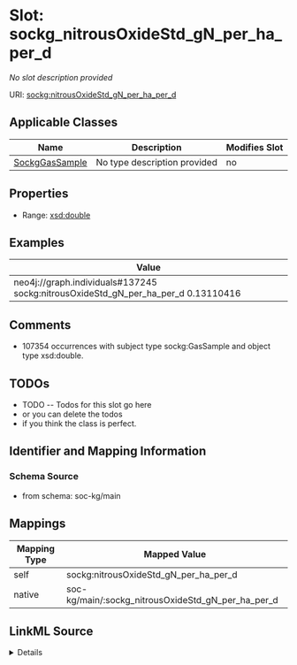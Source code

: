 

# Slot: sockg_nitrousOxideStd_gN_per_ha_per_d


_No slot description provided_





URI: [sockg:nitrousOxideStd_gN_per_ha_per_d](http://www.semanticweb.org/sockg/ontologies/2024/0/soil-carbon-ontology/nitrousOxideStd_gN_per_ha_per_d)



<!-- no inheritance hierarchy -->





## Applicable Classes

| Name | Description | Modifies Slot |
| --- | --- | --- |
| [SockgGasSample](../classes/SockgGasSample.md) | No type description provided |  no  |







## Properties

* Range: [xsd:double](http://www.w3.org/2001/XMLSchema#double)






## Examples

| Value |
| --- |
| neo4j://graph.individuals#137245 sockg:nitrousOxideStd_gN_per_ha_per_d 0.13110416 |

## Comments

* 107354 occurrences with subject type sockg:GasSample and object type xsd:double.

## TODOs

* TODO -- Todos for this slot go here
* or you can delete the todos
* if you think the class is perfect.

## Identifier and Mapping Information







### Schema Source


* from schema: soc-kg/main




## Mappings

| Mapping Type | Mapped Value |
| ---  | ---  |
| self | sockg:nitrousOxideStd_gN_per_ha_per_d |
| native | soc-kg/main/:sockg_nitrousOxideStd_gN_per_ha_per_d |




## LinkML Source

<details>
```yaml
name: sockg_nitrousOxideStd_gN_per_ha_per_d
description: No slot description provided
todos:
- TODO -- Todos for this slot go here
- or you can delete the todos
- if you think the class is perfect.
comments:
- 107354 occurrences with subject type sockg:GasSample and object type xsd:double.
examples:
- value: neo4j://graph.individuals#137245 sockg:nitrousOxideStd_gN_per_ha_per_d 0.13110416
from_schema: soc-kg/main
rank: 1000
slot_uri: sockg:nitrousOxideStd_gN_per_ha_per_d
alias: sockg_nitrousOxideStd_gN_per_ha_per_d
domain_of:
- sockg_GasSample
range: double

```
</details>